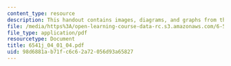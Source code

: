 ```yaml
---
content_type: resource
description: This handout contains images, diagrams, and graphs from the course textbook.
file: /media/https%3A/open-learning-course-data-rc.s3.amazonaws.com/6-541j-speech-communication-spring-2004/98d6881ab71fc6c62a72056d93a65827_6541j_04_01_04.pdf
file_type: application/pdf
resourcetype: Document
title: 6541j_04_01_04.pdf
uid: 98d6881a-b71f-c6c6-2a72-056d93a65827
---
```

